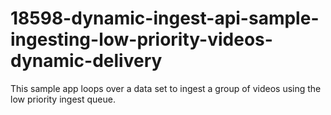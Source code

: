 # 18598-dynamic-ingest-api-sample-ingesting-low-priority-videos-dynamic-delivery
This sample app loops over a data set to ingest a group of videos using the low priority ingest queue.
